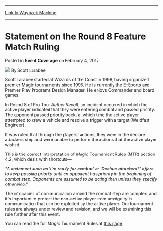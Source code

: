 
---
[Link to Wayback Machine](https://web.archive.org/web/20170206053147/http://magic.wizards.com/en/events/coverage/ptaer/statement-round-8-feature-match-ruling-2017-02-04)

[_metadata_:author]:- "Scott Larabee"
[_metadata_:description]:- "In Round 8 of Pro Tour Aether Revolt, an incident occurred in which the active player indicated that they were entering combat and passed priority. The opponent passed priority back, at which time the active player attempted to crew a vehicle and resolve a trigger with a target (Weldfast Engineer).&#13; &#13; It was ruled that through the players' actions, they were in the declare attackers step and were unable to perform the actions that the active player wished."
[_metadata_:generator]:- "Drupal 7 (http://drupal.org)"
[_metadata_:node]:- "1123271"
[_metadata_:publish_date]:- "2017-02-04"
[_metadata_:source]:- "div-main-content"
[_metadata_:title]:- "Statement on the Round 8 Feature Match Ruling"
[_metadata_:wayback_capture_timestamp]:- "2017-02-06 05:31:47"
[_metadata_:wayback_raw_url]:- "https://web.archive.org/web/20170206053147id_/http://magic.wizards.com/en/events/coverage/ptaer/statement-round-8-feature-match-ruling-2017-02-04"
[_metadata_:wayback_url]:- "http://magic.wizards.com/en/events/coverage/ptaer/statement-round-8-feature-match-ruling-2017-02-04"
---


Statement on the Round 8 Feature Match Ruling
=============================================



 Posted in **Event Coverage**
 on February 4, 2017 






![](https://media.magic.wizards.com/styles/auth_small/public/images/person/Scott.jpg)
By Scott Larabee




 Scott Larabee started at Wizards of the Coast in 1998, having organized premier Magic tournaments since 1996. He is currently the E-Sports and Premier Play Programs Design Manager. He enjoys Commander and board games. 






In Round 8 of Pro Tour *Aether Revol*t, an incident occurred in which the active player indicated that they were entering combat and passed priority. The opponent passed priority back, at which time the active player attempted to crew a vehicle and resolve a trigger with a target (Weldfast Engineer).


It was ruled that through the players' actions, they were in the declare attackers step and were unable to perform the actions that the active player wished.


This is the correct interpretation of *Magic* Tournament Rules (MTR) section 4.2, which deals with shortcuts—


*"A statement such as 'I'm ready for combat' or 'Declare attackers?' offers to keep passing priority until an opponent has priority in the beginning of combat step. Opponents are assumed to be acting then unless they specify otherwise."*


The intricacies of communication around the combat step are complex, and it's important to protect the non-active player from ambiguity in communication that can be exploited by the active player. Our tournament rules are always under review and revision, and we will be examining this rule further after this event.


You can read the full *Magic* Tournament Rules at [this page](http://wpn.wizards.com/en/document/magic-gathering-tournament-rules).







